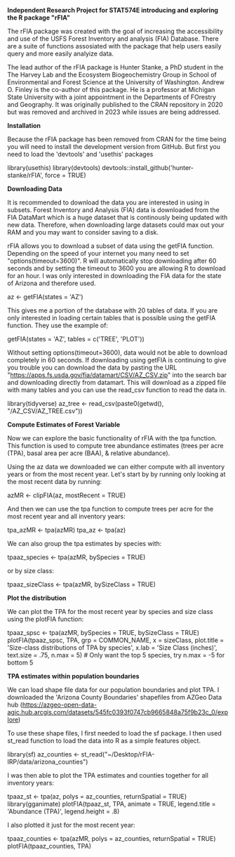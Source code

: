 **Independent Research Project for STAT574E introducing and exploring the R package "rFIA"**

The rFIA package was created with the goal of increasing the accessibility and use of the USFS Forest Inventory and 
analysis (FIA) Database. There are a suite of functions assosiated with the package that help users easily query and 
more easily analyize data. 

The lead author of the rFIA package is Hunter Stanke, a PhD student in the The Harvey Lab and the Ecosystem 
Biogeochemistry Group in School of Environmental and Forest Science at the University of Washington. Andrew O. 
Finley is the co-author of this package. He is a professor at Michigan State University with a joint appointment 
in the Departments of FOrestry and Geography. It was originally published to the CRAN repository in 2020 but was 
removed and archived in 2023 while issues are being addressed. 

**Installation**

Because the rFIA package has been removed from CRAN for the time being you will need to install
the development version from GitHub. But first you need to load the 'devtools' and 'usethis' packages

library(usethis)
library(devtools)
devtools::install_github('hunter-stanke/rFIA', force = TRUE)

**Downloading Data**

It is recommended to download the data you are interested in using in subsets. Forest Inventory and Analysis (FIA) 
data is downloaded from the FIA DataMart which is a huge dataset that is continously being updated with new data. Therefore,
when downloading large datasets could max out your RAM and you may want to consider saving to a disk.

rFIA allows you to download a subset of data using the getFIA function. Depending on the speed of your internet you many need
to set "options(timeout=3600)". R will automatically stop downloading after 60 seconds and by setting the timeout to 3600 you 
are allowing R to download for an hour. I was only interested in downloading the FIA data for 
the state of Arizona and therefore used.

az <- getFIA(states = 'AZ')

This gives me a portion of the database with 20 tables of data. If you are only interested in loading certain tables that is
possible using the getFIA function. They use the example of:

getFIA(states = 'AZ', tables = c('TREE', 'PLOT'))

Without setting options(timeout=3600), data would not be able to download completely in 60 seconds. If downloading using getFIA 
is continuing to give you trouble you can download the data by pasting the URL "https://apps.fs.usda.gov/fia/datamart/CSV/AZ_CSV.zip" 
into the search bar and downloading directly from datamart. This will download as a zipped file with many tables and you can use the
read_csv function to read the data in. 

library(tidyverse)
az_tree <- read_csv(paste0(getwd(), "/AZ_CSV/AZ_TREE.csv"))

**Compute Estimates of Forest Variable**

Now we can explore the basic functionality of rFIA with the tpa function. This function is used to compute tree abundance
estimates (trees per acre (TPA), basal area per acre (BAA), & relative abundance). 

Using the az data we downloaded we can either compute with all inventory years or from the most recent year. Let's start by 
by running only looking at the most recent data by running:

azMR <- clipFIA(az, mostRecent = TRUE)

And then we can use the tpa function to compute trees per acre for the most recent year and all inventory years:

tpa_azMR <- tpa(azMR)
tpa_az <- tpa(az)

We can also group the tpa estimates by species with:

tpaaz_species <- tpa(azMR, bySpecies = TRUE)

or by size class:

tpaaz_sizeClass <- tpa(azMR, bySizeClass = TRUE)

**Plot the distribution**

We can plot the TPA for the most recent year by species and size class using the plotFIA function:

tpaaz_spsc <- tpa(azMR, bySpecies = TRUE, bySizeClass = TRUE)
plotFIA(tpaaz_spsc, TPA, grp = COMMON_NAME, x = sizeClass,
        plot.title = 'Size-class distributions of TPA by species', 
        x.lab = 'Size Class (inches)', text.size = .75,
        n.max = 5) # Only want the top 5 species, try n.max = -5 for bottom 5

**TPA estimates within population boundaries**

We can load shape file data for our population boundaries and plot TPA. I downloaded the 'Arizona
County Boundaries' shapefiles from AZGeo Data hub
(https://azgeo-open-data-agic.hub.arcgis.com/datasets/545fc0393f0747cb9665848a75f9b23c_0/explore)

To use these shape files, I first needed to load the sf package. I then used st_read function 
to load the data into R as a simple features object.

library(sf)
az_counties <- st_read("~/Desktop/rFIA-IRP/data/arizona_counties")

I was then able to plot the TPA estimates and counties together for all inventory years:

tpaaz_st <- tpa(az, polys = az_counties, returnSpatial = TRUE)
library(gganimate)
plotFIA(tpaaz_st, TPA, animate = TRUE, legend.title = 'Abundance (TPA)',
        legend.height = .8)
        
I also plotted it just for the most recent year:

tpaaz_counties <- tpa(azMR, polys = az_counties, returnSpatial = TRUE)
plotFIA(tpaaz_counties, TPA)
